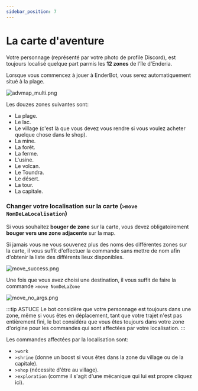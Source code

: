 ```yaml
---
sidebar_position: 7
---
```


# La carte d'aventure 

Votre personnage (représenté par votre photo de profile Discord), est toujours localisé quelque part parmis les **12 zones** de l'île d'Enderia.

Lorsque vous commencez à jouer à EnderBot, vous serez automatiquement situé à la plage.

![advmap_multi.png](/img/commands_example/advmap_multi.png)

Les douzes zones suivantes sont:
- La plage.
- Le lac.
- Le village (c'est là que vous devez vous rendre si vous voulez acheter quelque chose dans le shop).
- La mine.
- La forêt.
- La ferme.
- L'usine.
- Le volcan.
- Le Toundra.
- Le désert.
- La tour.
- La capitale.

### Changer votre localisation sur la carte (`>move NomDeLaLocalisation`)
Si vous souhaitez **bouger de zone** sur la carte, vous devez obligatoirement **bouger vers une zone adjacente** sur la map.

Si jamais vous ne vous souvenez plus des noms des différentes zones sur la carte, il vous suffit d'effectuer la commande sans mettre de nom afin d'obtenir la liste des différents lieux disponibles.

![move_success.png](/img/commands_example/move_success.png)

Une fois que vous avez choisi une destination, il vous suffit de faire la commande `>move NomDeLaZone`

![move_no_args.png](/img/commands_example/move_no_args.png)

:::tip ASTUCE
Le bot considère que votre personnage est toujours dans une zone, même si vous êtes en déplacement, tant que votre trajet n'est pas entièrement fini, le bot considéra que vous êtes toujours dans votre zone d'origine pour les commandes qui sont affectées par votre localisation.
:::

Les commandes affectées par la localisation sont:
- `>work`
- `>shrine` (donne un boost si vous êtes dans la zone du village ou de la capitale).
- `>shop` (nécessite d'être au village).
- `>exploration` (comme il s'agit d'une mécanique qui lui est propre cliquez ici).